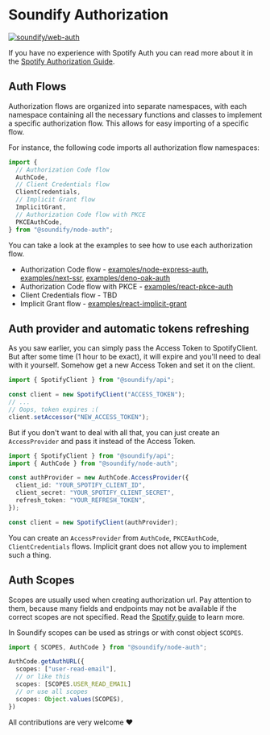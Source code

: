 # Soundify Authorization

<a href="https://bundlejs.com/?q=%40soundify%2Fweb-auth">
  <img src="https://img.shields.io/badge/dynamic/json?color=1DB954&label=%40soundify%2Fweb-auth&query=$.size.uncompressedSize&url=https://deno.bundlejs.com/?q=%40soundify%2Fweb-auth" alt="soundify/web-auth">
</a>

If you have no experience with Spotify Auth you can read more about it in the
[Spotify Authorization Guide](https://developer.spotify.com/documentation/general/guides/authorization/).

## Auth Flows

Authorization flows are organized into separate namespaces, with each namespace
containing all the necessary functions and classes to implement a specific
authorization flow. This allows for easy importing of a specific flow.

For instance, the following code imports all authorization flow namespaces:

```ts
import {
  // Authorization Code flow
  AuthCode,
  // Client Credentials flow
  ClientCredentials,
  // Implicit Grant flow
  ImplicitGrant,
  // Authorization Code flow with PKCE
  PKCEAuthCode,
} from "@soundify/node-auth";
```

You can take a look at the examples to see how to use each authorization flow.

- Authorization Code flow -
  [examples/node-express-auth](https://github.com/MellKam/soundify/tree/main/examples/node-express-auth),
  [examples/next-ssr](https://github.com/MellKam/soundify/tree/main/examples/next-ssr),
  [examples/deno-oak-auth](https://github.com/MellKam/soundify/tree/main/examples/deno-oak-auth)
- Authorization Code flow with PKCE -
  [examples/react-pkce-auth](https://github.com/MellKam/soundify/tree/main/examples/react-pkce-auth)
- Client Credentials flow - TBD
- Implicit Grant flow -
  [examples/react-implicit-grant](https://github.com/MellKam/soundify/tree/main/examples/react-implicit-grant)

## Auth provider and automatic tokens refreshing

As you saw earlier, you can simply pass the Access Token to SpotifyClient. But
after some time (1 hour to be exact), it will expire and you'll need to deal
with it yourself. Somehow get a new Access Token and set it on the client.

```ts
import { SpotifyClient } from "@soundify/api";

const client = new SpotifyClient("ACCESS_TOKEN");
// ...
// Oops, token expires :(
client.setAccessor("NEW_ACCESS_TOKEN");
```

But if you don't want to deal with all that, you can just create an
`AccessProvider` and pass it instead of the Access Token.

```ts
import { SpotifyClient } from "@soundify/api";
import { AuthCode } from "@soundify/node-auth";

const authProvider = new AuthCode.AccessProvider({
  client_id: "YOUR_SPOTIFY_CLIENT_ID",
  client_secret: "YOUR_SPOTIFY_CLIENT_SECRET",
  refresh_token: "YOUR_REFRESH_TOKEN",
});

const client = new SpotifyClient(authProvider);
```

You can create an `AccessProvider` from `AuthCode`, `PKCEAuthCode`,
`ClientCredentials` flows. Implicit grant does not allow you to implement such a
thing.

## Auth Scopes

Scopes are usually used when creating authorization url. Pay attention to them,
because many fields and endpoints may not be available if the correct scopes are
not specified. Read the
[Spotify guide](https://developer.spotify.com/documentation/general/guides/authorization/scopes/)
to learn more.

In Soundify scopes can be used as strings or with const object `SCOPES`.

```ts
import { SCOPES, AuthCode } from "@soundify/node-auth";

AuthCode.getAuthURL({
  scopes: ["user-read-email"],
  // or like this
  scopes: [SCOPES.USER_READ_EMAIL]
  // or use all scopes
  scopes: Object.values(SCOPES),
})
```

All contributions are very welcome ❤️
